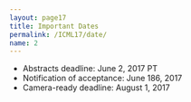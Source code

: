 ```yaml
---
layout: page17
title: Important Dates
permalink: /ICML17/date/
name: 2
---
```

* Abstracts deadline: June 2, 2017  PT
* Notification of acceptance:  June 186, 2017 
* Camera-ready deadline:  August 1, 2017 

